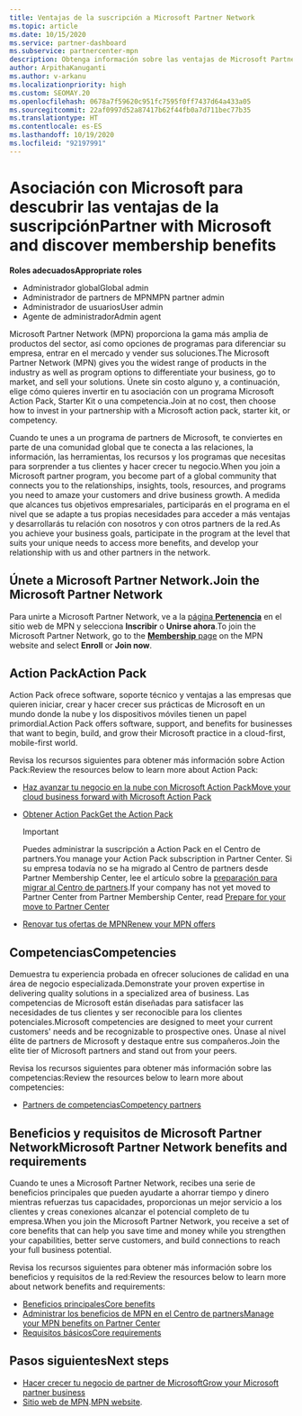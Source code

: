 ```yaml
---
title: Ventajas de la suscripción a Microsoft Partner Network
ms.topic: article
ms.date: 10/15/2020
ms.service: partner-dashboard
ms.subservice: partnercenter-mpn
description: Obtenga información sobre las ventajas de Microsoft Partner Network (MPN), incluidas las opciones de Microsoft Action Pack, competencias y programas para comercializar y vender sus soluciones.
author: ArpithaKanuganti
ms.author: v-arkanu
ms.localizationpriority: high
ms.custom: SEOMAY.20
ms.openlocfilehash: 0678a7f59620c951fc7595f0ff7437d64a433a05
ms.sourcegitcommit: 22af0997d52a87417b62f44fb0a7d711bec77b35
ms.translationtype: HT
ms.contentlocale: es-ES
ms.lasthandoff: 10/19/2020
ms.locfileid: "92197991"
---
```

# <a name="partner-with-microsoft-and-discover-membership-benefits"></a><span data-ttu-id="c4d92-103">Asociación con Microsoft para descubrir las ventajas de la suscripción</span><span class="sxs-lookup"><span data-stu-id="c4d92-103">Partner with Microsoft and discover membership benefits</span></span>

<span data-ttu-id="c4d92-104">**Roles adecuados**</span><span class="sxs-lookup"><span data-stu-id="c4d92-104">**Appropriate roles**</span></span>

- <span data-ttu-id="c4d92-105">Administrador global</span><span class="sxs-lookup"><span data-stu-id="c4d92-105">Global admin</span></span>
- <span data-ttu-id="c4d92-106">Administrador de partners de MPN</span><span class="sxs-lookup"><span data-stu-id="c4d92-106">MPN partner admin</span></span>
- <span data-ttu-id="c4d92-107">Administrador de usuarios</span><span class="sxs-lookup"><span data-stu-id="c4d92-107">User admin</span></span>
- <span data-ttu-id="c4d92-108">Agente de administrador</span><span class="sxs-lookup"><span data-stu-id="c4d92-108">Admin agent</span></span>

<span data-ttu-id="c4d92-109">Microsoft Partner Network (MPN) proporciona la gama más amplia de productos del sector, así como opciones de programas para diferenciar su empresa, entrar en el mercado y vender sus soluciones.</span><span class="sxs-lookup"><span data-stu-id="c4d92-109">The Microsoft Partner Network (MPN) gives you the widest range of products in the industry as well as program options to differentiate your business, go to market, and sell your solutions.</span></span> <span data-ttu-id="c4d92-110">Únete sin costo alguno y, a continuación, elige cómo quieres invertir en tu asociación con un programa Microsoft Action Pack, Starter Kit o una competencia.</span><span class="sxs-lookup"><span data-stu-id="c4d92-110">Join at no cost, then choose how to invest in your partnership with a Microsoft action pack, starter kit, or competency.</span></span>

<span data-ttu-id="c4d92-111">Cuando te unes a un programa de partners de Microsoft, te conviertes en parte de una comunidad global que te conecta a las relaciones, la información, las herramientas, los recursos y los programas que necesitas para sorprender a tus clientes y hacer crecer tu negocio.</span><span class="sxs-lookup"><span data-stu-id="c4d92-111">When you join a Microsoft partner program, you become part of a global community that connects you to the relationships, insights, tools, resources, and programs you need to amaze your customers and drive business growth.</span></span> <span data-ttu-id="c4d92-112">A medida que alcances tus objetivos empresariales, participarás en el programa en el nivel que se adapte a tus propias necesidades para acceder a más ventajas y desarrollarás tu relación con nosotros y con otros partners de la red.</span><span class="sxs-lookup"><span data-stu-id="c4d92-112">As you achieve your business goals, participate in the program at the level that suits your unique needs to access more benefits, and develop your relationship with us and other partners in the network.</span></span> 

## <a name="join-the-microsoft-partner-network"></a><span data-ttu-id="c4d92-113">Únete a Microsoft Partner Network.</span><span class="sxs-lookup"><span data-stu-id="c4d92-113">Join the Microsoft Partner Network</span></span>

<span data-ttu-id="c4d92-114">Para unirte a Microsoft Partner Network, ve a la [página **Pertenencia**](https://partner.microsoft.com/membership) en el sitio web de MPN y selecciona **Inscribir** o **Unirse ahora**.</span><span class="sxs-lookup"><span data-stu-id="c4d92-114">To join the Microsoft Partner Network, go to the [**Membership** page](https://partner.microsoft.com/membership) on the MPN website and select **Enroll** or **Join now**.</span></span>

## <a name="action-pack"></a><span data-ttu-id="c4d92-115">Action Pack</span><span class="sxs-lookup"><span data-stu-id="c4d92-115">Action Pack</span></span>

<span data-ttu-id="c4d92-116">Action Pack ofrece software, soporte técnico y ventajas a las empresas que quieren iniciar, crear y hacer crecer sus prácticas de Microsoft en un mundo donde la nube y los dispositivos móviles tienen un papel primordial.</span><span class="sxs-lookup"><span data-stu-id="c4d92-116">Action Pack offers software, support, and benefits for businesses that want to begin, build, and grow their Microsoft practice in a cloud-first, mobile-first world.</span></span>

<span data-ttu-id="c4d92-117">Revisa los recursos siguientes para obtener más información sobre Action Pack:</span><span class="sxs-lookup"><span data-stu-id="c4d92-117">Review the resources below to learn more about Action Pack:</span></span>

- [<span data-ttu-id="c4d92-118">Haz avanzar tu negocio en la nube con Microsoft Action Pack</span><span class="sxs-lookup"><span data-stu-id="c4d92-118">Move your cloud business forward with Microsoft Action Pack</span></span>](https://partner.microsoft.com/membership/action-pack)

- [<span data-ttu-id="c4d92-119">Obtener Action Pack</span><span class="sxs-lookup"><span data-stu-id="c4d92-119">Get the Action Pack</span></span>](mpn-get-action-pack.md)
  
    >[!IMPORTANT]
    ><span data-ttu-id="c4d92-120">Puedes administrar la suscripción a Action Pack en el Centro de partners.</span><span class="sxs-lookup"><span data-stu-id="c4d92-120">You manage your Action Pack subscription in Partner Center.</span></span> <span data-ttu-id="c4d92-121">Si su empresa todavía no se ha migrado al Centro de partners desde Partner Membership Center, lee el artículo sobre la [preparación para migrar al Centro de partners](prepare-pmc-pc-migration.md).</span><span class="sxs-lookup"><span data-stu-id="c4d92-121">If your company has not yet moved to Partner Center from Partner Membership Center, read [Prepare for your move to Partner Center](prepare-pmc-pc-migration.md)</span></span>  

- [<span data-ttu-id="c4d92-122">Renovar tus ofertas de MPN</span><span class="sxs-lookup"><span data-stu-id="c4d92-122">Renew your MPN offers</span></span>](renew-mpn-offers.md)

## <a name="competencies"></a><span data-ttu-id="c4d92-123">Competencias</span><span class="sxs-lookup"><span data-stu-id="c4d92-123">Competencies</span></span>

<span data-ttu-id="c4d92-124">Demuestra tu experiencia probada en ofrecer soluciones de calidad en una área de negocio especializada.</span><span class="sxs-lookup"><span data-stu-id="c4d92-124">Demonstrate your proven expertise in delivering quality solutions in a specialized area of business.</span></span> <span data-ttu-id="c4d92-125">Las competencias de Microsoft están diseñadas para satisfacer las necesidades de tus clientes y ser reconocible para los clientes potenciales.</span><span class="sxs-lookup"><span data-stu-id="c4d92-125">Microsoft competencies are designed to meet your current customers' needs and be recognizable to prospective ones.</span></span> <span data-ttu-id="c4d92-126">Únase al nivel élite de partners de Microsoft y destaque entre sus compañeros.</span><span class="sxs-lookup"><span data-stu-id="c4d92-126">Join the elite tier of Microsoft partners and stand out from your peers.</span></span>

<span data-ttu-id="c4d92-127">Revisa los recursos siguientes para obtener más información sobre las competencias:</span><span class="sxs-lookup"><span data-stu-id="c4d92-127">Review the resources below to learn more about competencies:</span></span>

- [<span data-ttu-id="c4d92-128">Partners de competencias</span><span class="sxs-lookup"><span data-stu-id="c4d92-128">Competency partners</span></span>](https://partner.microsoft.com/membership/competencies)

## <a name="microsoft-partner-network-benefits-and-requirements"></a><span data-ttu-id="c4d92-129">Beneficios y requisitos de Microsoft Partner Network</span><span class="sxs-lookup"><span data-stu-id="c4d92-129">Microsoft Partner Network benefits and requirements</span></span>

<span data-ttu-id="c4d92-130">Cuando te unes a Microsoft Partner Network, recibes una serie de beneficios principales que pueden ayudarte a ahorrar tiempo y dinero mientras refuerzas tus capacidades, proporcionas un mejor servicio a los clientes y creas conexiones alcanzar el potencial completo de tu empresa.</span><span class="sxs-lookup"><span data-stu-id="c4d92-130">When you join the Microsoft Partner Network, you receive a set of core benefits that can help you save time and money while you strengthen your capabilities, better serve customers, and build connections to reach your full business potential.</span></span> 

<span data-ttu-id="c4d92-131">Revisa los recursos siguientes para obtener más información sobre los beneficios y requisitos de la red:</span><span class="sxs-lookup"><span data-stu-id="c4d92-131">Review the resources below to learn more about network benefits and requirements:</span></span>

- [<span data-ttu-id="c4d92-132">Beneficios principales</span><span class="sxs-lookup"><span data-stu-id="c4d92-132">Core benefits</span></span>](https://partner.microsoft.com/membership/core-benefits#simple-tab-content-1)
- [<span data-ttu-id="c4d92-133">Administrar los beneficios de MPN en el Centro de partners</span><span class="sxs-lookup"><span data-stu-id="c4d92-133">Manage your MPN benefits on Partner Center</span></span>](manage-your-partner-network-benefits.md)
- [<span data-ttu-id="c4d92-134">Requisitos básicos</span><span class="sxs-lookup"><span data-stu-id="c4d92-134">Core requirements</span></span>](https://partner.microsoft.com/membership/core-benefits#simple-tab-content-2)

## <a name="next-steps"></a><span data-ttu-id="c4d92-135">Pasos siguientes</span><span class="sxs-lookup"><span data-stu-id="c4d92-135">Next steps</span></span>

- [<span data-ttu-id="c4d92-136">Hacer crecer tu negocio de partner de Microsoft</span><span class="sxs-lookup"><span data-stu-id="c4d92-136">Grow your Microsoft partner business</span></span>](grow-your-business.md)
- <span data-ttu-id="c4d92-137">[Sitio web de MPN](https://partner.microsoft.com/commercial).</span><span class="sxs-lookup"><span data-stu-id="c4d92-137">[MPN website](https://partner.microsoft.com/commercial).</span></span>
